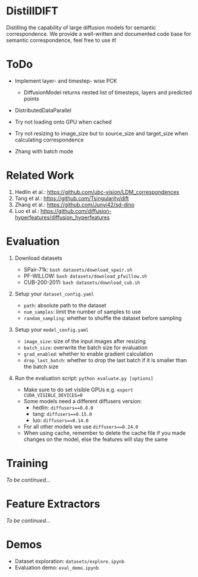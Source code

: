 # DistillDIFT
Distilling the capability of large diffusion models for semantic correspondence.
We provide a well-written and documented code base for semantic correspondence, feel free to use it!

# ToDo
- Implement layer- and timestep- wise PCK
    - DiffusionModel returns nested list of timesteps, layers and predicted points
- DistributedDataParallel

- Try not loading onto GPU when cached
- Try not resizing to image_size but to source_size and target_size when calculating correspondence

- Zhang with batch mode

# Related Work
1. Hedlin et al.: https://github.com/ubc-vision/LDM_correspondences
2. Tang et al.: https://github.com/Tsingularity/dift
3. Zhang et al.: https://github.com/Junyi42/sd-dino
4. Luo et al.: https://github.com/diffusion-hyperfeatures/diffusion_hyperfeatures

# Evaluation

1. Download datasets
    - SPair-71k: `bash datasets/download_spair.sh`
    - PF-WILLOW: `bash datasets/download_pfwillow.sh`
    - CUB-200-2011: `bash datasets/download_cub.sh`

2. Setup your `dataset_config.yaml`
    - `path`: absolute path to the dataset
    - `num_samples`: limit the number of samples to use
    - `random_sampling`: whether to shuffle the dataset before sampling

3. Setup your `model_config.yaml`
    - `image_size`: size of the input images after resizing
    - `batch_size`: overwrite the batch size for evaluation
    - `grad_enabled`: whether to enable gradient calculation
    - `drop_last_batch`: whether to drop the last batch if it is smaller than the batch size

4. Run the evaluation script: `python evaluate.py [options]`
    - Make sure to do set visible GPUs e.g. `export CUDA_VISIBLE_DEVICES=0`
    - Some models need a different diffusers version:
        - hedlin: `diffusers==0.8.0`
        - tang: `diffusers==0.15.0`
        - luo: `diffusers==0.14.0`
    - For all other models we use `diffusers==0.24.0`
    - When using cache, remember to delete the cache file if you made changes on the model, else the features will stay the same

# Training

_To be continued..._

# Feature Extractors

_To be continued..._

# Demos

- Dataset exploration: `datasets/explore.ipynb`
- Evaluation demo: `eval_demo.ipynb`

